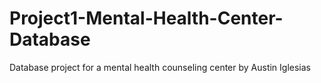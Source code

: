 # Project1-Mental-Health-Center-Database
Database project for a mental health counseling center by Austin Iglesias
